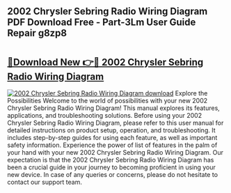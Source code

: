 ## 2002 Chrysler Sebring Radio Wiring Diagram PDF Download Free - Part-3Lm User Guide Repair g8zp8

# <h2><a href="http://dfjl27.blite.top/?on=2002+Chrysler+Sebring+Radio+Wiring+Diagram">🔗Download New 👉🔴 2002 Chrysler Sebring Radio Wiring Diagram</a></h2>

[![2002 Chrysler Sebring Radio Wiring Diagram download](https://i.imgur.com/lujVjoI.png)](http://dfjl27.blite.top/?on=2002+Chrysler+Sebring+Radio+Wiring+Diagram)
Explore the Possibilities Welcome to the world of possibilities with your new 2002 Chrysler Sebring Radio Wiring Diagram! This manual explores its features, applications, and troubleshooting solutions. Before using your 2002 Chrysler Sebring Radio Wiring Diagram, please refer to this user manual for detailed instructions on product setup, operation, and troubleshooting. It includes step-by-step guides for using each feature, as well as important safety information. Experience the power of list of features in the palm of your hand with your new 2002 Chrysler Sebring Radio Wiring Diagram. Our expectation is that the 2002 Chrysler Sebring Radio Wiring Diagram has been a crucial guide in your journey to becoming proficient in using your new device. In case of any queries or concerns, please do not hesitate to contact our support team.
